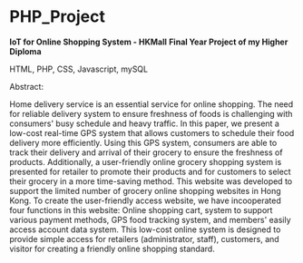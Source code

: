 # PHP_Project


<b>IoT for Online Shopping System - HKMall</b>
<b>Final Year Project of my Higher Diploma</b>
<p>HTML, PHP, CSS, Javascript, mySQL</p>


Abstract:

Home delivery service is an essential service for online shopping. The need for reliable delivery system to ensure freshness of foods is challenging with consumers' busy schedule and heavy traffic. In this paper, we present a low-cost real-time GPS system that allows customers to schedule their food delivery more efficiently. Using this GPS system, consumers are able to track their delivery and arrival of their grocery to ensure the freshness of products. Additionally, a user-friendly online grocery shopping system is presented for retailer to promote their products and for customers to select their grocery in a more time-saving method. This website was developed to support the limited number of grocery online shopping websites in Hong Kong. To create the user-friendly access website, we have incooperated four functions in this website: Online shopping cart, system to support various payment methods, GPS food tracking system, and members' easily access account data system. This low-cost online system is designed to provide simple access for retailers (administrator, staff), customers, and visitor for creating a friendly online shopping standard.
